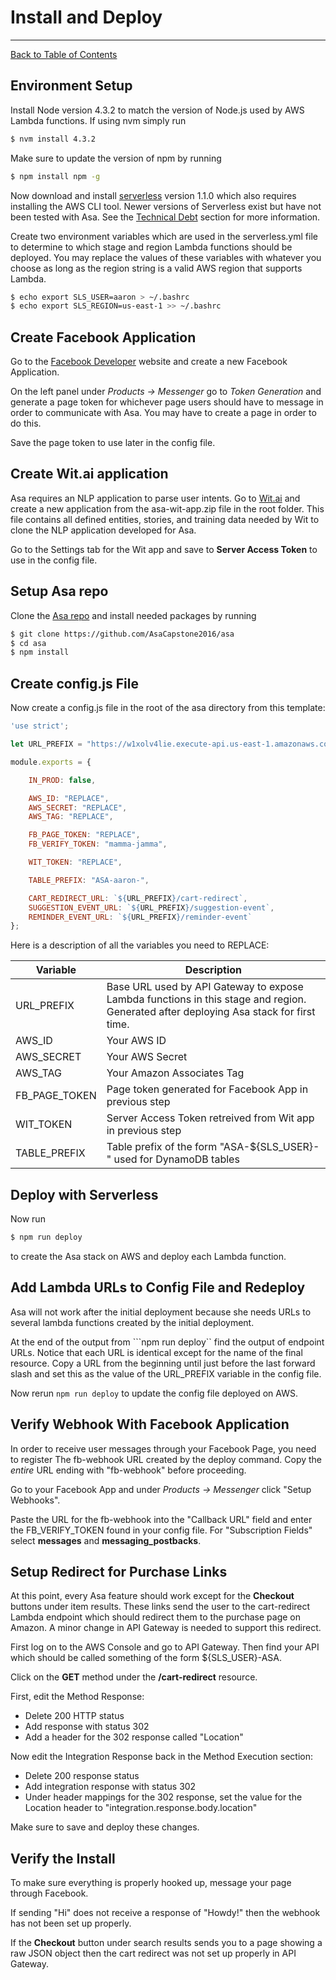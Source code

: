 # **Install and Deploy**
---------------------------------

[Back to Table of Contents](./../README.md)

[asa repo]: https://github.com/AsaCapstone2016/asa

[serverless docs]: https://serverless.com/framework/docs/
[facebook dev]: https://developers.facebook.com/
[wit.ai website]: https://wit.ai/

[technical debt]: ./tech-debt.md

## **Environment Setup**

Install Node version 4.3.2 to match the version of Node.js used by AWS Lambda functions.
If using nvm simply run

```bash
$ nvm install 4.3.2
```

Make sure to update the version of npm by running

```bash
$ npm install npm -g
```

Now download and install [serverless][serverless docs] version 1.1.0 which
also requires installing the AWS CLI tool. Newer versions of Serverless exist
but have not been tested with Asa. See the [Technical Debt][technical debt]
section for more information.

Create two environment variables which are used in the serverless.yml file to
determine to which stage and region Lambda functions should be deployed. You may
replace the values of these variables with whatever you choose as long as the region
string is a valid AWS region that supports Lambda.

```bash
$ echo export SLS_USER=aaron > ~/.bashrc
$ echo export SLS_REGION=us-east-1 >> ~/.bashrc
```

## **Create Facebook Application**

Go to the [Facebook Developer][facebook dev] website and create a new Facebook Application.

On the left panel under *Products -> Messenger* go to *Token Generation* and generate
a page token for whichever page users should have to message in order to communicate
with Asa. You may have to create a page in order to do this.

Save the page token to use later in the config file.

## **Create Wit.ai application**

Asa requires an NLP application to parse user intents. Go to [Wit.ai][wit.ai website]
and create a new application from the asa-wit-app.zip file in the root folder.
This file contains all defined entities, stories, and training data needed by Wit
to clone the NLP application developed for Asa.

Go to the Settings tab for the Wit app and save to **Server Access Token** to use
in the config file.

## **Setup Asa repo**

Clone the [Asa repo][asa repo] and install needed packages by running

```bash
$ git clone https://github.com/AsaCapstone2016/asa
$ cd asa
$ npm install
```

## **Create config.js File**

Now create a config.js file in the root of the asa directory from this template:

```javascript
'use strict';

let URL_PREFIX = "https://w1xolv4lie.execute-api.us-east-1.amazonaws.com/aaron";

module.exports = {

    IN_PROD: false,

    AWS_ID: "REPLACE",
    AWS_SECRET: "REPLACE",
    AWS_TAG: "REPLACE",

    FB_PAGE_TOKEN: "REPLACE",
    FB_VERIFY_TOKEN: "mamma-jamma",

    WIT_TOKEN: "REPLACE",

    TABLE_PREFIX: "ASA-aaron-",

    CART_REDIRECT_URL: `${URL_PREFIX}/cart-redirect`,
    SUGGESTION_EVENT_URL: `${URL_PREFIX}/suggestion-event`,
    REMINDER_EVENT_URL: `${URL_PREFIX}/reminder-event`
};
```

Here is a description of all the variables you need to REPLACE:

| Variable      | Description
| ------------- | ---
| URL_PREFIX    | Base URL used by API Gateway to expose Lambda functions in this stage and region. Generated after deploying Asa stack for first time.
| AWS_ID        | Your AWS ID
| AWS_SECRET    | Your AWS Secret
| AWS_TAG       | Your Amazon Associates Tag
| FB_PAGE_TOKEN | Page token generated for Facebook App in previous step
| WIT_TOKEN     | Server Access Token retreived from Wit app in previous step
| TABLE_PREFIX  | Table prefix of the form "ASA-${SLS_USER}-" used for DynamoDB tables

## **Deploy with Serverless**

Now run

```bash
$ npm run deploy
```

to create the Asa stack on AWS and deploy each Lambda function.

## **Add Lambda URLs to Config File and Redeploy**

Asa will not work after the initial deployment because she needs URLs to several
lambda functions created by the initial deployment.

At the end of the output from ```npm run deploy`` find the output of endpoint URLs.
Notice that each URL is identical except for the name of the final resource. Copy a
URL from the beginning until just before the last forward slash and set this as the
value of the URL_PREFIX variable in the config file.

Now rerun ```npm run deploy``` to update the config file deployed on AWS.

## **Verify Webhook With Facebook Application**

In order to receive user messages through your Facebook Page, you need to register
The fb-webhook URL created by the deploy command. Copy the *entire* URL ending
with "fb-webhook" before proceeding.

Go to your Facebook App and under *Products -> Messenger* click "Setup Webhooks".

Paste the URL for the fb-webhook into the "Callback URL" field and enter the
FB_VERIFY_TOKEN found in your config file. For "Subscription Fields" select
**messages** and **messaging_postbacks**.

## **Setup Redirect for Purchase Links**

At this point, every Asa feature should work except for the **Checkout** buttons
under item results. These links send the user to the cart-redirect Lambda endpoint
which should redirect them to the purchase page on Amazon. A minor change in
API Gateway is needed to support this redirect.

First log on to the AWS Console and go to API Gateway. Then find your API which
should be called something of the form ${SLS_USER}-ASA.

Click on the **GET** method under the **/cart-redirect** resource.

First, edit the Method Response:
* Delete 200 HTTP status
* Add response with status 302
* Add a header for the 302 response called "Location"

Now edit the Integration Response back in the Method Execution section:
* Delete 200 response status
* Add integration response with status 302
* Under header mappings for the 302 response, set the value for the
  Location header to "integration.response.body.location"

Make sure to save and deploy these changes.

## **Verify the Install**

To make sure everything is properly hooked up, message your page through
Facebook.

If sending "Hi" does not receive a response of "Howdy!" then the webhook
has not been set up properly.

If the **Checkout** button under search results sends you to a page showing
a raw JSON object then the cart redirect was not set up properly in API Gateway.
